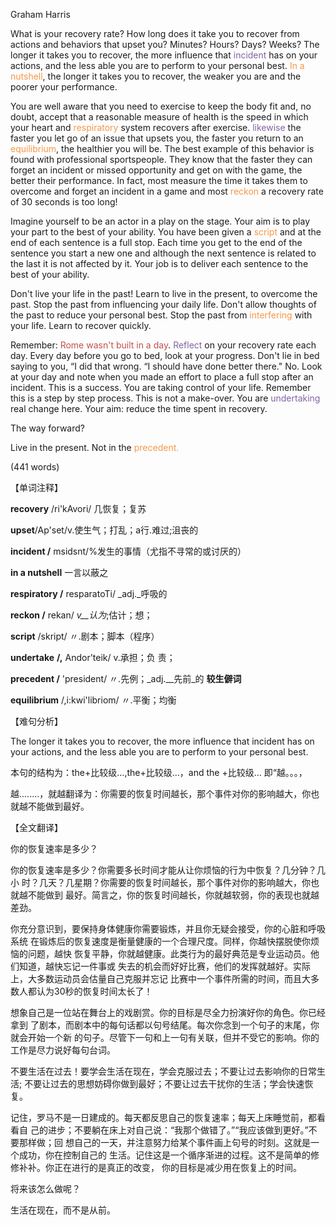 Graham Harris

What is your recovery rate? How long does it take you to recover from actions and behaviors that upset you? Minutes? Hours? Days? Weeks? The longer it takes you to recover, the more influence that <font color="#8064a2">incident</font> has on your actions, and the less able you are to perform to your personal best.<font color="#f79646"> In a nutshell</font>, the longer it takes you to recover, the weaker you are and the poorer your performance.

You are well aware that you need to exercise to keep the body fit and, no doubt, accept that a reasonable measure of health is the speed in which your heart and <font color="#f79646">respiratory</font> system recovers after exercise. <font color="#8064a2">likewise</font> the faster you let go of an issue that upsets you, the faster you return to an <font color="#f79646">equilibrium</font>, the healthier you will be. The best example of this behavior is found with professional sportspeople. They know that the faster they can forget an incident or missed opportunity and get on with the game, the better their performance. In fact, most measure the time it takes them to overcome and forget an incident in a game and most <font color="#f79646">reckon</font> a recovery rate of 30 seconds is too long!

Imagine yourself to be an actor in a play on the stage. Your aim is to play your part to the best of your ability. You have been given a<font color="#f79646"> script </font>and at the end of each sentence is a full stop. Each time you get to the end of the sentence you start a new one and although the next sentence is related to the last it is not affected by it. Your job is to deliver each sentence to the best of your ability.

Don't live your life in the past! Learn to live in the present, to overcome the past. Stop the past from influencing your daily life. Don't allow thoughts of the past to reduce your personal best. Stop the past from <font color="#f79646">interfering</font> with your life. Learn to recover quickly.

Remember:<font color="#c0504d"> Rome wasn't built in a day</font>. <font color="#8064a2">Reflect</font> on your recovery rate each day. Every day before you go to bed, look at your progress. Don't lie in bed saying to you, “I did that wrong. “I should have done better there." No. Look at your day and note when you made an effort to place a full stop after an incident. This is a success. You are taking control of your life. Remember this is a step by step process. This is not a make-over. You are <font color="#8064a2">undertaking</font> real change here. Your aim: reduce the time spent in recovery.

The way forward?

Live in the present. Not in the <font color="#f79646">precedent.</font>

(441 words)

【单词注释】

**recovery** /ri'kAvori/ 几恢复；复苏

**upset**/Ap'set/v.使生气；打乱；a行.难过;沮丧的

**incident /** msidsnt/%发生的事情（尤指不寻常的或讨厌的）

**in a nutshell** 一言以蔽之

**respiratory /** resparatoTi/ _adj._呼吸的

**reckon /** rekan/ _v__认为_;估计；想；

**script** /skript/ 〃.剧本；脚本（程序）

**undertake** **/,** Andor'teik/ v.承担；负 责；

**precedent /** 'president/ 〃.先例；_adj.__先前_的 **较生僻词**

**equilibrium** /,i:kwi'libriom/ 〃.平衡；均衡

【难句分析】

The longer it takes you to recover, the more influence that incident has on your actions, and the less able you are to perform to your personal best.

本句的结构为：the+比较级…,the+比较级…，and the +比较级… 即“越。。。，

越........，就越翻译为：你需要的恢复时间越长，那个事件对你的影响越大，你也就越不能做到最好。

【全文翻译】

你的恢复速率是多少？

你的恢复速率是多少？你需要多长时间才能从让你烦恼的行为中恢复？几分钟？几小 时？几天？几星期？你需要的恢复时间越长，那个事件对你的影响越大，你也就越不能做到 最好。简言之，你的恢复时间越长，你就越软弱，你的表现也就越差劲。

你充分意识到，要保持身体健康你需要锻炼，并且你无疑会接受，你的心脏和呼吸系统 在锻炼后的恢复速度是衡量健康的一个合理尺度。同样，你越快摆脱使你烦恼的问题，越快 恢复平静，你就越健康。此类行为的最好典范是专业运动员。他们知道，越快忘记一件事或 失去的机会而好好比赛，他们的发挥就越好。实际上，大多数运动员会估量自己克服并忘记 比赛中一个事件所需的时间，而且大多数人都认为30秒的恢复时间太长了！

想象自己是一位站在舞台上的戏剧赏。你的目标是尽全力扮演好你的角色。你已经拿到 了剧本，而剧本中的每句话都以句号结尾。每次你念到一个句子的末尾，你就会开始一个新 的句子。尽管下一句和上一句有关联，但并不受它的影响。你的工作是尽力说好每句台词。

不要生活在过去！要学会生活在现在，学会克服过去；不要让过去影响你的日常生活; 不要让过去的思想妨碍你做到最好；不要让过去干扰你的生活；学会快速恢复。

记住，罗马不是一日建成的。每天都反思自己的恢复速率；每天上床睡觉前，都看看自 己的进步；不要躺在床上对自己说：“我那个做错了。”“我应该做到更好。”不要那样做；回 想自己的一天，并注意努力给某个事件画上句号的时刻。这就是一个成功，你在控制自己的 生活。记住这是一个循序渐进的过程。这不是简单的修修补补。你正在进行的是真正的改变， 你的目标是减少用在恢复上的时间。

将来该怎么做呢？

生活在现在，而不是从前。